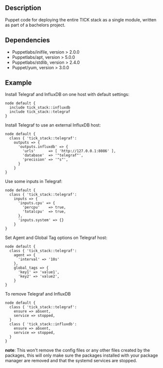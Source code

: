 ## Description

Puppet code for deploying the entire TICK stack as a single module, written as part of a bachelors project.

## Dependencies
  - Puppetlabs/inifile, version > 2.0.0
  - Puppetlabs/apt, version > 5.0.0
  - Puppetlabs/stdlib, version > 2.4.0
  - Puppet/yum, version > 3.0.0

## Example
Install Telegraf and InfluxDB on one host with default settings:
```puppet
node default {
  include tick_stack::influxdb
  include tick_stack::telegraf
}

```

Install Telegraf to use an external InfluxDB host:
```puppet
node default {
  class { 'tick_stack::telegraf':
    outputs => {
      'outputs.influxdb' => {
        'urls'      => [ 'http://127.0.0.1:8086' ],
        'database'  => '"telegraf"',
        'precision' => '"s"',
      }
    }
}
```

Use some inputs in Telegraf:
```puppet
node default {
  class { 'tick_stack::telegraf':
    inputs => {
      'inputs.cpu' => {
        'percpu'    => true,
        'totalcpu'  => true,
      },
      'inputs.system' => {}
    }
}
```

Set Agent and Global Tag options on Telegraf host:
```puppet
node default {
  class { 'tick_stack::telegraf':
    agent => {
      'interval' => '10s'
    },
    global_tags => {
      'key1' => 'value1',
      'key2' => 'value2',
    }
}
```


To remove Telegraf and InfluxDB
```puppet
node default {
  class { 'tick_stack::telegraf':
    ensure => absent,
    service => stopped,
  }
  class { 'tick_stack::influxdb':
    ensure => absent,
    service => stopped,
  }
}
```
**note**: This won't remove the config files or any other files created by the packages, this will only make sure the packages installed with your package manager are removed and that the systemd services are stopped.
